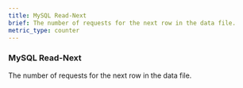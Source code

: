 ```yaml
---
title: MySQL Read-Next
brief: The number of requests for the next row in the data file.
metric_type: counter
---
```

### MySQL Read-Next

The number of requests for the next row in the data file.
